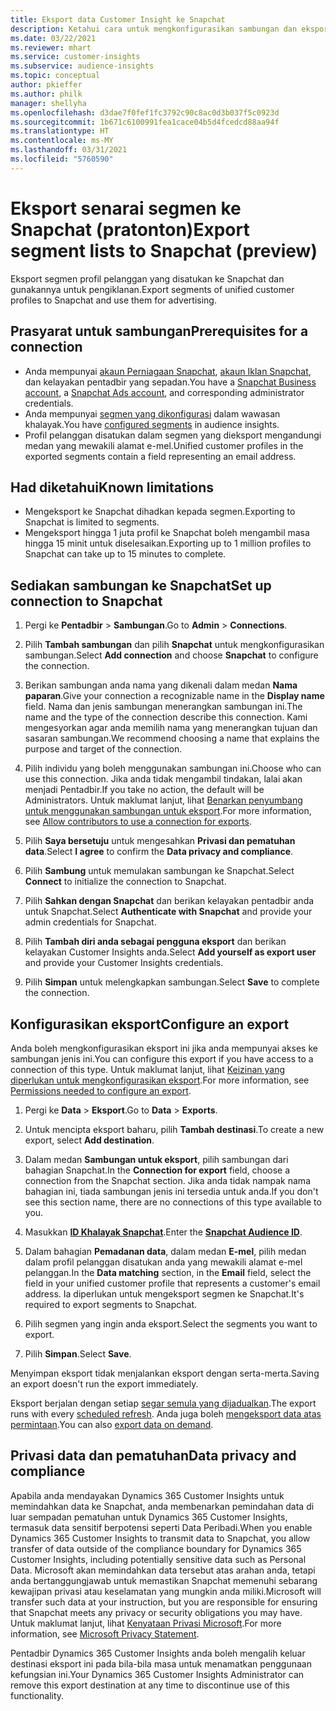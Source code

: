 ```yaml
---
title: Eksport data Customer Insight ke Snapchat
description: Ketahui cara untuk mengkonfigurasikan sambungan dan eksport ke Snapchat.
ms.date: 03/22/2021
ms.reviewer: mhart
ms.service: customer-insights
ms.subservice: audience-insights
ms.topic: conceptual
author: pkieffer
ms.author: philk
manager: shellyha
ms.openlocfilehash: d3dae7f0fef1fc3792c90c8ac0d3b037f5c0923d
ms.sourcegitcommit: 1b671c6100991fea1cace04b5d4fcedcd88aa94f
ms.translationtype: HT
ms.contentlocale: ms-MY
ms.lasthandoff: 03/31/2021
ms.locfileid: "5760590"
---
```

# <a name="export-segment-lists-to-snapchat-preview"></a><span data-ttu-id="07058-103">Eksport senarai segmen ke Snapchat (pratonton)</span><span class="sxs-lookup"><span data-stu-id="07058-103">Export segment lists to Snapchat (preview)</span></span>

<span data-ttu-id="07058-104">Eksport segmen profil pelanggan yang disatukan ke Snapchat dan gunakannya untuk pengiklanan.</span><span class="sxs-lookup"><span data-stu-id="07058-104">Export segments of unified customer profiles to Snapchat and use them for advertising.</span></span> 

## <a name="prerequisites-for-a-connection"></a><span data-ttu-id="07058-105">Prasyarat untuk sambungan</span><span class="sxs-lookup"><span data-stu-id="07058-105">Prerequisites for a connection</span></span>

-   <span data-ttu-id="07058-106">Anda mempunyai [akaun Perniagaan Snapchat](https://business.snapchat.com/), [akaun Iklan Snapchat](https://ads.snapchat.com/), dan kelayakan pentadbir yang sepadan.</span><span class="sxs-lookup"><span data-stu-id="07058-106">You have a [Snapchat Business account](https://business.snapchat.com/), a [Snapchat Ads account](https://ads.snapchat.com/), and corresponding administrator credentials.</span></span>
-   <span data-ttu-id="07058-107">Anda mempunyai [segmen yang dikonfigurasi](segments.md) dalam wawasan khalayak.</span><span class="sxs-lookup"><span data-stu-id="07058-107">You have [configured segments](segments.md) in audience insights.</span></span>
-   <span data-ttu-id="07058-108">Profil pelanggan disatukan dalam segmen yang dieksport mengandungi medan yang mewakili alamat e-mel.</span><span class="sxs-lookup"><span data-stu-id="07058-108">Unified customer profiles in the exported segments contain a field representing an email address.</span></span>

## <a name="known-limitations"></a><span data-ttu-id="07058-109">Had diketahui</span><span class="sxs-lookup"><span data-stu-id="07058-109">Known limitations</span></span>

- <span data-ttu-id="07058-110">Mengeksport ke Snapchat dihadkan kepada segmen.</span><span class="sxs-lookup"><span data-stu-id="07058-110">Exporting to Snapchat is limited to segments.</span></span>
- <span data-ttu-id="07058-111">Mengeksport hingga 1 juta profil ke Snapchat boleh mengambil masa hingga 15 minit untuk diselesaikan.</span><span class="sxs-lookup"><span data-stu-id="07058-111">Exporting up to 1 million profiles to Snapchat can take up to 15 minutes to complete.</span></span> 

## <a name="set-up-connection-to-snapchat"></a><span data-ttu-id="07058-112">Sediakan sambungan ke Snapchat</span><span class="sxs-lookup"><span data-stu-id="07058-112">Set up connection to Snapchat</span></span>

1. <span data-ttu-id="07058-113">Pergi ke **Pentadbir** > **Sambungan**.</span><span class="sxs-lookup"><span data-stu-id="07058-113">Go to **Admin** > **Connections**.</span></span>

1. <span data-ttu-id="07058-114">Pilih **Tambah sambungan** dan pilih **Snapchat** untuk mengkonfigurasikan sambungan.</span><span class="sxs-lookup"><span data-stu-id="07058-114">Select **Add connection** and choose **Snapchat** to configure the connection.</span></span>

1. <span data-ttu-id="07058-115">Berikan sambungan anda nama yang dikenali dalam medan **Nama paparan**.</span><span class="sxs-lookup"><span data-stu-id="07058-115">Give your connection a recognizable name in the **Display name** field.</span></span> <span data-ttu-id="07058-116">Nama dan jenis sambungan menerangkan sambungan ini.</span><span class="sxs-lookup"><span data-stu-id="07058-116">The name and the type of the connection describe this connection.</span></span> <span data-ttu-id="07058-117">Kami mengesyorkan agar anda memilih nama yang menerangkan tujuan dan sasaran sambungan.</span><span class="sxs-lookup"><span data-stu-id="07058-117">We recommend choosing a name that explains the purpose and target of the connection.</span></span>

1. <span data-ttu-id="07058-118">Pilih individu yang boleh menggunakan sambungan ini.</span><span class="sxs-lookup"><span data-stu-id="07058-118">Choose who can use this connection.</span></span> <span data-ttu-id="07058-119">Jika anda tidak mengambil tindakan, lalai akan menjadi Pentadbir.</span><span class="sxs-lookup"><span data-stu-id="07058-119">If you take no action, the default will be Administrators.</span></span> <span data-ttu-id="07058-120">Untuk maklumat lanjut, lihat [Benarkan penyumbang untuk menggunakan sambungan untuk eksport](connections.md#allow-contributors-to-use-a-connection-for-exports).</span><span class="sxs-lookup"><span data-stu-id="07058-120">For more information, see [Allow contributors to use a connection for exports](connections.md#allow-contributors-to-use-a-connection-for-exports).</span></span>

1. <span data-ttu-id="07058-121">Pilih **Saya bersetuju** untuk mengesahkan **Privasi dan pematuhan data**.</span><span class="sxs-lookup"><span data-stu-id="07058-121">Select **I agree** to confirm the **Data privacy and compliance**.</span></span>

1. <span data-ttu-id="07058-122">Pilih **Sambung** untuk memulakan sambungan ke Snapchat.</span><span class="sxs-lookup"><span data-stu-id="07058-122">Select **Connect** to initialize the connection to Snapchat.</span></span>

1. <span data-ttu-id="07058-123">Pilih **Sahkan dengan Snapchat** dan berikan kelayakan pentadbir anda untuk Snapchat.</span><span class="sxs-lookup"><span data-stu-id="07058-123">Select **Authenticate with Snapchat** and provide your admin credentials for Snapchat.</span></span> 

1. <span data-ttu-id="07058-124">Pilih **Tambah diri anda sebagai pengguna eksport** dan berikan kelayakan Customer Insights anda.</span><span class="sxs-lookup"><span data-stu-id="07058-124">Select **Add yourself as export user** and provide your Customer Insights credentials.</span></span>

1. <span data-ttu-id="07058-125">Pilih **Simpan** untuk melengkapkan sambungan.</span><span class="sxs-lookup"><span data-stu-id="07058-125">Select **Save** to complete the connection.</span></span>

## <a name="configure-an-export"></a><span data-ttu-id="07058-126">Konfigurasikan eksport</span><span class="sxs-lookup"><span data-stu-id="07058-126">Configure an export</span></span>

<span data-ttu-id="07058-127">Anda boleh mengkonfigurasikan eksport ini jika anda mempunyai akses ke sambungan jenis ini.</span><span class="sxs-lookup"><span data-stu-id="07058-127">You can configure this export if you have access to a connection of this type.</span></span> <span data-ttu-id="07058-128">Untuk maklumat lanjut, lihat [Keizinan yang diperlukan untuk mengkonfigurasikan eksport](export-destinations.md#set-up-a-new-export).</span><span class="sxs-lookup"><span data-stu-id="07058-128">For more information, see [Permissions needed to configure an export](export-destinations.md#set-up-a-new-export).</span></span>

1. <span data-ttu-id="07058-129">Pergi ke **Data** > **Eksport**.</span><span class="sxs-lookup"><span data-stu-id="07058-129">Go to **Data** > **Exports**.</span></span>

1. <span data-ttu-id="07058-130">Untuk mencipta eksport baharu, pilih **Tambah destinasi**.</span><span class="sxs-lookup"><span data-stu-id="07058-130">To create a new export, select **Add destination**.</span></span>

1. <span data-ttu-id="07058-131">Dalam medan **Sambungan untuk eksport**, pilih sambungan dari bahagian Snapchat.</span><span class="sxs-lookup"><span data-stu-id="07058-131">In the **Connection for export** field, choose a connection from the Snapchat section.</span></span> <span data-ttu-id="07058-132">Jika anda tidak nampak nama bahagian ini, tiada sambungan jenis ini tersedia untuk anda.</span><span class="sxs-lookup"><span data-stu-id="07058-132">If you don't see this section name, there are no connections of this type available to you.</span></span>

1. <span data-ttu-id="07058-133">Masukkan [**ID Khalayak Snapchat**](https://businesshelp.snapchat.com/s/article/custom-audiences).</span><span class="sxs-lookup"><span data-stu-id="07058-133">Enter the [**Snapchat Audience ID**](https://businesshelp.snapchat.com/s/article/custom-audiences).</span></span>

1. <span data-ttu-id="07058-134">Dalam bahagian **Pemadanan data**, dalam medan **E-mel**, pilih medan dalam profil pelanggan disatukan anda yang mewakili alamat e-mel pelanggan.</span><span class="sxs-lookup"><span data-stu-id="07058-134">In the **Data matching** section, in the **Email** field, select the field in your unified customer profile that represents a customer's email address.</span></span> <span data-ttu-id="07058-135">Ia diperlukan untuk mengeksport segmen ke Snapchat.</span><span class="sxs-lookup"><span data-stu-id="07058-135">It's required to export segments to Snapchat.</span></span>

1. <span data-ttu-id="07058-136">Pilih segmen yang ingin anda eksport.</span><span class="sxs-lookup"><span data-stu-id="07058-136">Select the segments you want to export.</span></span> 

1. <span data-ttu-id="07058-137">Pilih **Simpan**.</span><span class="sxs-lookup"><span data-stu-id="07058-137">Select **Save**.</span></span>

<span data-ttu-id="07058-138">Menyimpan eksport tidak menjalankan eksport dengan serta-merta.</span><span class="sxs-lookup"><span data-stu-id="07058-138">Saving an export doesn't run the export immediately.</span></span>

<span data-ttu-id="07058-139">Eksport berjalan dengan setiap [segar semula yang dijadualkan](system.md#schedule-tab).</span><span class="sxs-lookup"><span data-stu-id="07058-139">The export runs with every [scheduled refresh](system.md#schedule-tab).</span></span> <span data-ttu-id="07058-140">Anda juga boleh [mengeksport data atas permintaan](export-destinations.md#run-exports-on-demand).</span><span class="sxs-lookup"><span data-stu-id="07058-140">You can also [export data on demand](export-destinations.md#run-exports-on-demand).</span></span> 


## <a name="data-privacy-and-compliance"></a><span data-ttu-id="07058-141">Privasi data dan pematuhan</span><span class="sxs-lookup"><span data-stu-id="07058-141">Data privacy and compliance</span></span>

<span data-ttu-id="07058-142">Apabila anda mendayakan Dynamics 365 Customer Insights untuk memindahkan data ke Snapchat, anda membenarkan pemindahan data di luar sempadan pematuhan untuk Dynamics 365 Customer Insights, termasuk data sensitif berpotensi seperti Data Peribadi.</span><span class="sxs-lookup"><span data-stu-id="07058-142">When you enable Dynamics 365 Customer Insights to transmit data to Snapchat, you allow transfer of data outside of the compliance boundary for Dynamics 365 Customer Insights, including potentially sensitive data such as Personal Data.</span></span> <span data-ttu-id="07058-143">Microsoft akan memindahkan data tersebut atas arahan anda, tetapi anda bertanggungjawab untuk memastikan Snapchat memenuhi sebarang kewajipan privasi atau keselamatan yang mungkin anda miliki.</span><span class="sxs-lookup"><span data-stu-id="07058-143">Microsoft will transfer such data at your instruction, but you are responsible for ensuring that Snapchat meets any privacy or security obligations you may have.</span></span> <span data-ttu-id="07058-144">Untuk maklumat lanjut, lihat [Kenyataan Privasi Microsoft](https://go.microsoft.com/fwlink/?linkid=396732).</span><span class="sxs-lookup"><span data-stu-id="07058-144">For more information, see [Microsoft Privacy Statement](https://go.microsoft.com/fwlink/?linkid=396732).</span></span>

<span data-ttu-id="07058-145">Pentadbir Dynamics 365 Customer Insights anda boleh mengalih keluar destinasi eksport ini pada bila-bila masa untuk menamatkan penggunaan kefungsian ini.</span><span class="sxs-lookup"><span data-stu-id="07058-145">Your Dynamics 365 Customer Insights Administrator can remove this export destination at any time to discontinue use of this functionality.</span></span>
